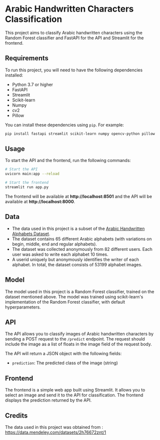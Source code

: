 # Arabic Handwritten Characters Classification

This project aims to classify Arabic handwritten characters using the Random Forest classifier and FastAPI for the API and Streamlit for the frontend.

## Requirements

To run this project, you will need to have the following dependencies installed:

- Python 3.7 or higher
- FastAPI
- Streamlit
- Scikit-learn
- Numpy
- cv2
- Pillow

You can install these dependencies using `pip`. For example:

```bash
pip install fastapi streamlit scikit-learn numpy opencv-python pillow
```

## Usage

To start the API and the frontend, run the following commands:

```bash
# Start the API
uvicorn main:app --reload

# Start the frontend
streamlit run app.py
```

The frontend will be available at **http://localhost:8501** and the API will be available at **http://localhost:8000**.

## Data

- The data used in this project is a subset of the [Arabic Handwritten Alphabets Dataset](https://data.mendeley.com/datasets/2h76672znt/1).
- The dataset contains 65 different Arabic alphabets (with variations on begin, middle, end and regular alphabets).
- The dataset was collected anonymously from 82 different users. Each user was asked to write each alphabet 10 times.
- A userid uniquely but anonymously identifies the writer of each alphabet. In total, the dataset consists of 53199 alphabet images.

## Model

The model used in this project is a Random Forest classifier, trained on the dataset mentioned above. The model was trained using scikit-learn's implementation of the
Random Forest classifier, with default hyperparameters.

## API

The API allows you to classify images of Arabic handwritten characters by sending a POST request to the `/predict` endpoint. The request should include the image as a
list of floats in the image field of the request body.

The API will return a JSON object with the following fields:

- `prediction`: The predicted class of the image (string)

## Frontend

The frontend is a simple web app built using Streamlit. It allows you to select an image and send it to the API for classification. The frontend displays the
prediction returned by the API.

## Credits

The data used in this project was obtained from : https://data.mendeley.com/datasets/2h76672znt/1
